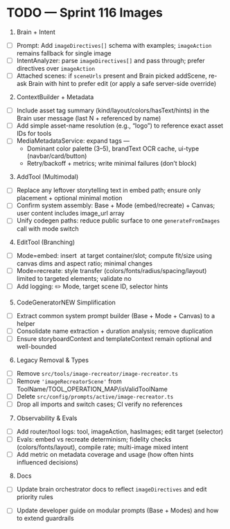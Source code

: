 # TODO — Sprint 116 Images

1) Brain + Intent
- [ ] Prompt: Add `imageDirectives[]` schema with examples; `imageAction` remains fallback for single image
- [ ] IntentAnalyzer: parse `imageDirectives[]` and pass through; prefer directives over `imageAction`
- [ ] Attached scenes: if `sceneUrls` present and Brain picked addScene, re-ask Brain with hint to prefer edit (or apply a safe server-side override)

2) ContextBuilder + Metadata
- [ ] Include asset tag summary (kind/layout/colors/hasText/hints) in the Brain user message (last N + referenced by name)
- [ ] Add simple asset-name resolution (e.g., “logo”) to reference exact asset IDs for tools
- [ ] MediaMetadataService: expand tags —
     - Dominant color palette (3–5), brandText OCR cache, ui-type (navbar/card/button)
     - Retry/backoff + metrics; write minimal failures (don’t block)

3) AddTool (Multimodal)
- [ ] Replace any leftover storytelling text in embed path; ensure only placement + optional minimal motion
- [ ] Confirm system assembly: Base + Mode (embed/recreate) + Canvas; user content includes image_url array
- [ ] Unify codegen paths: reduce public surface to one `generateFromImages` call with mode switch

4) EditTool (Branching)
- [ ] Mode=embed: insert <Img> at target container/slot; compute fit/size using canvas dims and aspect ratio; minimal changes
- [ ] Mode=recreate: style transfer (colors/fonts/radius/spacing/layout) limited to targeted elements; validate no <Img>
- [ ] Add logging: ✏️ Mode, target scene ID, selector hints

5) CodeGeneratorNEW Simplification
- [ ] Extract common system prompt builder (Base + Mode + Canvas) to a helper
- [ ] Consolidate name extraction + duration analysis; remove duplication
- [ ] Ensure storyboardContext and templateContext remain optional and well-bounded

6) Legacy Removal & Types
- [ ] Remove `src/tools/image-recreator/image-recreator.ts`
- [ ] Remove `'imageRecreatorScene'` from ToolName/TOOL_OPERATION_MAP/isValidToolName
- [ ] Delete `src/config/prompts/active/image-recreator.ts`
- [ ] Drop all imports and switch cases; CI verify no references

7) Observability & Evals
- [ ] Add router/tool logs: tool, imageAction, hasImages; edit target (selector)
- [ ] Evals: embed vs recreate determinism; fidelity checks (colors/fonts/layout), compile rate; multi-image mixed intent
- [ ] Add metric on metadata coverage and usage (how often hints influenced decisions)

8) Docs
- [ ] Update brain orchestrator docs to reflect `imageDirectives` and edit priority rules
- [ ] Update developer guide on modular prompts (Base + Modes) and how to extend guardrails

